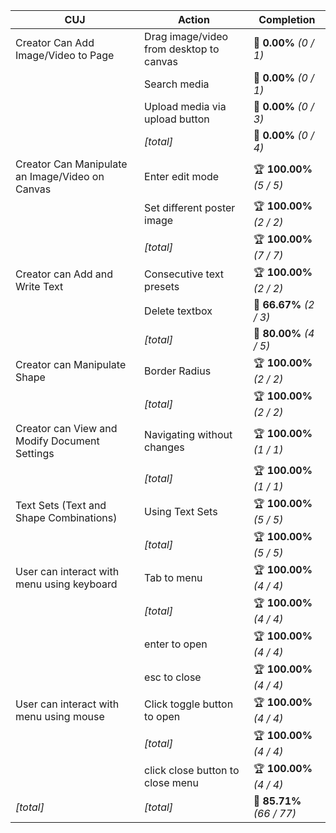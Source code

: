 | **CUJ**                                         | **Action**                              | **Completion**            |
| ----------------------------------------------- | --------------------------------------- | ------------------------- |
| Creator Can Add Image/Video to Page             | Drag image/video from desktop to canvas | 🚨 **0.00%** *(0 / 1)*    |
|                                                 | Search media                            | 🚨 **0.00%** *(0 / 1)*    |
|                                                 | Upload media via upload button          | 🚨 **0.00%** *(0 / 3)*    |
|                                                 | *[total]*                               | 🚨 **0.00%** *(0 / 4)*    |
| Creator Can Manipulate an Image/Video on Canvas | Enter edit mode                         | 🏆 **100.00%** *(5 / 5)*  |
|                                                 | Set different poster image              | 🏆 **100.00%** *(2 / 2)*  |
|                                                 | *[total]*                               | 🏆 **100.00%** *(7 / 7)*  |
| Creator can Add and Write Text                  | Consecutive text presets                | 🏆 **100.00%** *(2 / 2)*  |
|                                                 | Delete textbox                          | 🛴 **66.67%** *(2 / 3)*   |
|                                                 | *[total]*                               | 🛴 **80.00%** *(4 / 5)*   |
| Creator can Manipulate Shape                    | Border Radius                           | 🏆 **100.00%** *(2 / 2)*  |
|                                                 | *[total]*                               | 🏆 **100.00%** *(2 / 2)*  |
| Creator can View and Modify Document Settings   | Navigating without changes              | 🏆 **100.00%** *(1 / 1)*  |
|                                                 | *[total]*                               | 🏆 **100.00%** *(1 / 1)*  |
| Text Sets (Text and Shape Combinations)         | Using Text Sets                         | 🏆 **100.00%** *(5 / 5)*  |
|                                                 | *[total]*                               | 🏆 **100.00%** *(5 / 5)*  |
| User can interact with menu using keyboard      | Tab to menu                             | 🏆 **100.00%** *(4 / 4)*  |
|                                                 | *[total]*                               | 🏆 **100.00%** *(4 / 4)*  |
|                                                 | enter to open                           | 🏆 **100.00%** *(4 / 4)*  |
|                                                 | esc to close                            | 🏆 **100.00%** *(4 / 4)*  |
| User can interact with menu using mouse         | Click toggle button to open             | 🏆 **100.00%** *(4 / 4)*  |
|                                                 | *[total]*                               | 🏆 **100.00%** *(4 / 4)*  |
|                                                 | click close button to close menu        | 🏆 **100.00%** *(4 / 4)*  |
| *\[total\]*                                     | *\[total\]*                             | 🛴 **85.71%** *(66 / 77)* |